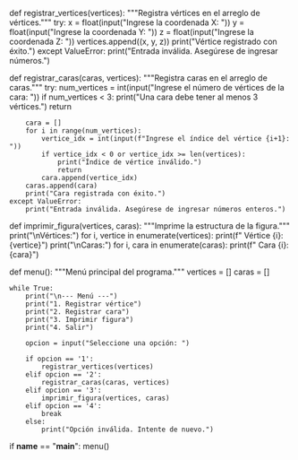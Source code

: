 def registrar_vertices(vertices):
    """Registra vértices en el arreglo de vértices."""
    try:
        x = float(input("Ingrese la coordenada X: "))
        y = float(input("Ingrese la coordenada Y: "))
        z = float(input("Ingrese la coordenada Z: "))
        vertices.append((x, y, z))
        print("Vértice registrado con éxito.")
    except ValueError:
        print("Entrada inválida. Asegúrese de ingresar números.")

def registrar_caras(caras, vertices):
    """Registra caras en el arreglo de caras."""
    try:
        num_vertices = int(input("Ingrese el número de vértices de la cara: "))
        if num_vertices < 3:
            print("Una cara debe tener al menos 3 vértices.")
            return
        
        cara = []
        for i in range(num_vertices):
            vertice_idx = int(input(f"Ingrese el índice del vértice {i+1}: "))
            if vertice_idx < 0 or vertice_idx >= len(vertices):
                print("Índice de vértice inválido.")
                return
            cara.append(vertice_idx)
        caras.append(cara)
        print("Cara registrada con éxito.")
    except ValueError:
        print("Entrada inválida. Asegúrese de ingresar números enteros.")

def imprimir_figura(vertices, caras):
    """Imprime la estructura de la figura."""
    print("\nVértices:")
    for i, vertice in enumerate(vertices):
        print(f"  Vértice {i}: {vertice}")
    print("\nCaras:")
    for i, cara in enumerate(caras):
        print(f"  Cara {i}: {cara}")

def menu():
    """Menú principal del programa."""
    vertices = []
    caras = []
    
    while True:
        print("\n--- Menú ---")
        print("1. Registrar vértice")
        print("2. Registrar cara")
        print("3. Imprimir figura")
        print("4. Salir")
        
        opcion = input("Seleccione una opción: ")
        
        if opcion == '1':
            registrar_vertices(vertices)
        elif opcion == '2':
            registrar_caras(caras, vertices)
        elif opcion == '3':
            imprimir_figura(vertices, caras)
        elif opcion == '4':
            break
        else:
            print("Opción inválida. Intente de nuevo.")

if __name__ == "__main__":
    menu()
    
